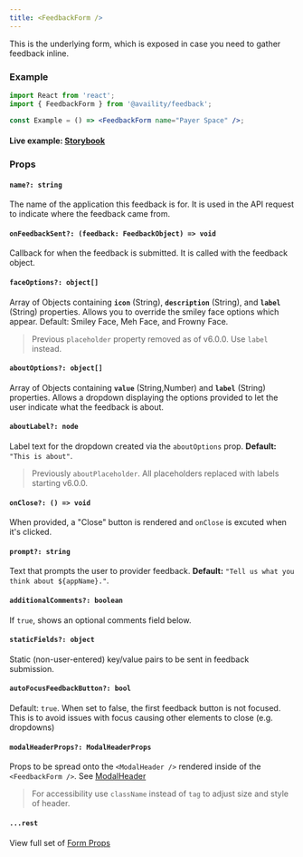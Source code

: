 ```yaml
---
title: <FeedbackForm />
---
```


This is the underlying form, which is exposed in case you need to gather feedback inline.

### Example

```jsx
import React from 'react';
import { FeedbackForm } from '@availity/feedback';

const Example = () => <FeedbackForm name="Payer Space" />;
```

#### Live example: [Storybook](https://availity.github.io/availity-react/storybook/?path=/story/components-feedback--with-form)

### Props

#### `name?: string`

The name of the application this feedback is for. It is used in the API request to indicate where the feedback came from.

#### `onFeedbackSent?: (feedback: FeedbackObject) => void`

Callback for when the feedback is submitted. It is called with the feedback object.

#### `faceOptions?: object[]`

Array of Objects containing **`icon`** (String), **`description`** (String), and **`label`** (String) properties. Allows you to override the smiley face options which appear. Default: Smiley Face, Meh Face, and Frowny Face.

> Previous `placeholder` property removed as of v6.0.0. Use `label` instead.

#### `aboutOptions?: object[]`

Array of Objects containing **`value`** (String,Number) and **`label`** (String) properties. Allows a dropdown displaying the options provided to let the user indicate what the feedback is about.

#### `aboutLabel?: node`

Label text for the dropdown created via the `aboutOptions` prop. **Default:** `"This is about"`.

> Previously `aboutPlaceholder`. All placeholders replaced with labels starting v6.0.0.

#### `onClose?: () => void`

When provided, a "Close" button is rendered and `onClose` is excuted when it's clicked.

#### `prompt?: string`

Text that prompts the user to provider feedback. **Default:** `"Tell us what you think about ${appName}."`.

#### `additionalComments?: boolean`

If `true`, shows an optional comments field below.

#### `staticFields?: object`

Static (non-user-entered) key/value pairs to be sent in feedback submission.

#### `autoFocusFeedbackButton?: bool`

Default: ```true```. When set to false, the first feedback button is not focused. This is to avoid issues with focus causing other elements to close (e.g. dropdowns)

#### `modalHeaderProps?: ModalHeaderProps`

Props to be spread onto the `<ModalHeader />` rendered inside of the `<FeedbackForm />`. See [ModalHeader](https://github.com/reactstrap/reactstrap/blob/master/src/ModalHeader.js)

> For accessibility use `className` instead of `tag` to adjust size and style of header.

#### `...rest`

View full set of [Form Props](https://availity.github.io/availity-react/form/components/form/)
